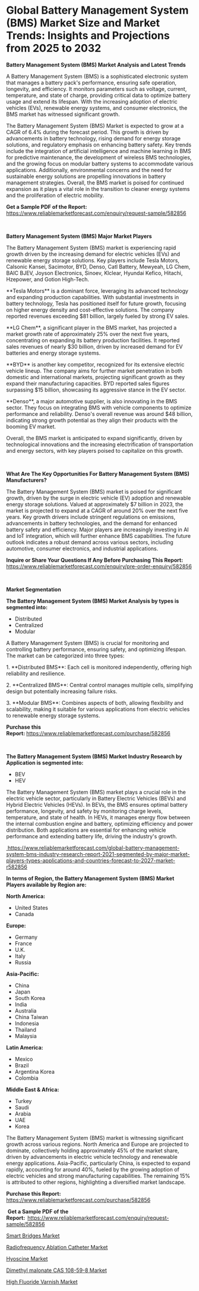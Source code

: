 <p><h1>Global Battery Management System (BMS) Market Size and Market Trends: Insights and Projections from 2025 to 2032</h1></p><p><strong>Battery Management System (BMS) Market Analysis and Latest Trends</strong></p>
<p><p>A Battery Management System (BMS) is a sophisticated electronic system that manages a battery pack's performance, ensuring safe operation, longevity, and efficiency. It monitors parameters such as voltage, current, temperature, and state of charge, providing critical data to optimize battery usage and extend its lifespan. With the increasing adoption of electric vehicles (EVs), renewable energy systems, and consumer electronics, the BMS market has witnessed significant growth.</p><p>The Battery Management System (BMS) Market is expected to grow at a CAGR of 6.4% during the forecast period. This growth is driven by advancements in battery technology, rising demand for energy storage solutions, and regulatory emphasis on enhancing battery safety. Key trends include the integration of artificial intelligence and machine learning in BMS for predictive maintenance, the development of wireless BMS technologies, and the growing focus on modular battery systems to accommodate various applications. Additionally, environmental concerns and the need for sustainable energy solutions are propelling innovations in battery management strategies. Overall, the BMS market is poised for continued expansion as it plays a vital role in the transition to cleaner energy systems and the proliferation of electric mobility.</p></p>
<p><strong>Get a Sample PDF of the Report:&nbsp;</strong> <a href="https://www.reliablemarketforecast.com/enquiry/request-sample/582856?utm_campaign=1140&utm_medium=2&utm_source=Github&utm_content=ia&utm_term=23032025&utm_id=battery-management-system-bms">https://www.reliablemarketforecast.com/enquiry/request-sample/582856</a></p>
<p>&nbsp;</p>
<p><strong>Battery Management System (BMS) Major Market Players</strong></p>
<p><p>The Battery Management System (BMS) market is experiencing rapid growth driven by the increasing demand for electric vehicles (EVs) and renewable energy storage solutions. Key players include Tesla Motors, Calsonic Kansei, Sacimotor, BYD, Denso, Catl Battery, Mewyeah, LG Chem, BAIC BJEV, Joyson Electronics, Sinoev, Klclear, Hyundai Kefico, Hitachi, Hzepower, and Gotion High-Tech.</p><p>**Tesla Motors** is a dominant force, leveraging its advanced technology and expanding production capabilities. With substantial investments in battery technology, Tesla has positioned itself for future growth, focusing on higher energy density and cost-effective solutions. The company reported revenues exceeding $81 billion, largely fueled by strong EV sales.</p><p>**LG Chem**, a significant player in the BMS market, has projected a market growth rate of approximately 25% over the next five years, concentrating on expanding its battery production facilities. It reported sales revenues of nearly $30 billion, driven by increased demand for EV batteries and energy storage systems.</p><p>**BYD** is another key competitor, recognized for its extensive electric vehicle lineup. The company aims for further market penetration in both domestic and international markets, projecting significant growth as they expand their manufacturing capacities. BYD reported sales figures surpassing $15 billion, showcasing its aggressive stance in the EV sector.</p><p>**Denso**, a major automotive supplier, is also innovating in the BMS sector. They focus on integrating BMS with vehicle components to optimize performance and reliability. Denso's overall revenue was around $48 billion, indicating strong growth potential as they align their products with the booming EV market.</p><p>Overall, the BMS market is anticipated to expand significantly, driven by technological innovations and the increasing electrification of transportation and energy sectors, with key players poised to capitalize on this growth.</p></p>
<p>&nbsp;</p>
<p><strong>What Are The Key Opportunities For Battery Management System (BMS) Manufacturers?</strong></p>
<p><p>The Battery Management System (BMS) market is poised for significant growth, driven by the surge in electric vehicle (EV) adoption and renewable energy storage solutions. Valued at approximately $7 billion in 2023, the market is projected to expand at a CAGR of around 20% over the next five years. Key growth drivers include stringent regulations on emissions, advancements in battery technologies, and the demand for enhanced battery safety and efficiency. Major players are increasingly investing in AI and IoT integration, which will further enhance BMS capabilities. The future outlook indicates a robust demand across various sectors, including automotive, consumer electronics, and industrial applications.</p></p>
<p><strong>Inquire or Share Your Questions If Any Before Purchasing This Report:</strong> <a href="https://www.reliablemarketforecast.com/enquiry/pre-order-enquiry/582856?utm_campaign=1140&utm_medium=2&utm_source=Github&utm_content=ia&utm_term=23032025&utm_id=battery-management-system-bms">https://www.reliablemarketforecast.com/enquiry/pre-order-enquiry/582856</a></p>
<p>&nbsp;</p>
<p><strong>Market Segmentation</strong></p>
<p><strong>The Battery Management System (BMS) Market Analysis by types is segmented into:</strong></p>
<p><ul><li>Distributed</li><li>Centralized</li><li>Modular</li></ul></p>
<p><p>A Battery Management System (BMS) is crucial for monitoring and controlling battery performance, ensuring safety, and optimizing lifespan. The market can be categorized into three types: </p><p>1. **Distributed BMS**: Each cell is monitored independently, offering high reliability and resilience. </p><p>2. **Centralized BMS**: Central control manages multiple cells, simplifying design but potentially increasing failure risks. </p><p>3. **Modular BMS**: Combines aspects of both, allowing flexibility and scalability, making it suitable for various applications from electric vehicles to renewable energy storage systems.</p></p>
<p><strong>Purchase this Report:&nbsp;</strong><a href="https://www.reliablemarketforecast.com/purchase/582856?utm_campaign=1140&utm_medium=2&utm_source=Github&utm_content=ia&utm_term=23032025&utm_id=battery-management-system-bms">https://www.reliablemarketforecast.com/purchase/582856</a></p>
<p>&nbsp;</p>
<p><strong>The Battery Management System (BMS) Market Industry Research by Application is segmented into:</strong></p>
<p><ul><li>BEV</li><li>HEV</li></ul></p>
<p><p>The Battery Management System (BMS) market plays a crucial role in the electric vehicle sector, particularly in Battery Electric Vehicles (BEVs) and Hybrid Electric Vehicles (HEVs). In BEVs, the BMS ensures optimal battery performance, longevity, and safety by monitoring charge levels, temperature, and state of health. In HEVs, it manages energy flow between the internal combustion engine and battery, optimizing efficiency and power distribution. Both applications are essential for enhancing vehicle performance and extending battery life, driving the industry's growth.</p></p>
<p><a href="https://www.reliablemarketforecast.com/global-battery-management-system-bms-industry-research-report-2021-segmented-by-major-market-players-types-applications-and-countries-forecast-to-2027-market-r582856?utm_campaign=1140&utm_medium=2&utm_source=Github&utm_content=ia&utm_term=23032025&utm_id=battery-management-system-bms">&nbsp;https://www.reliablemarketforecast.com/global-battery-management-system-bms-industry-research-report-2021-segmented-by-major-market-players-types-applications-and-countries-forecast-to-2027-market-r582856</a></p>
<p><strong>In terms of Region, the Battery Management System (BMS) Market Players available by Region are:</strong></p>
<p>
    <p> <strong> North America: </strong>
        <ul>
            <li>United States</li>
            <li>Canada</li>
        </ul>
        </p> 
    <p> <strong> Europe: </strong>
        <ul>
            <li>Germany</li>
            <li>France</li>
            <li>U.K.</li>
            <li>Italy</li>
            <li>Russia</li>
        </ul>
        </p> 
    <p> <strong> Asia-Pacific: </strong>
        <ul>
            <li>China</li>
            <li>Japan</li>
            <li>South Korea</li>
            <li>India</li>
            <li>Australia</li>
            <li>China Taiwan</li>
            <li>Indonesia</li>
            <li>Thailand</li>
            <li>Malaysia</li>
        </ul>
        </p> 
    <p> <strong> Latin America: </strong>
        <ul>
            <li>Mexico</li>
            <li>Brazil</li>
            <li>Argentina Korea</li>
            <li>Colombia</li>
        </ul>
        </p> 
    <p> <strong> Middle East & Africa: </strong>
        <ul>
            <li>Turkey</li>
            <li>Saudi</li>
            <li>Arabia</li>
            <li>UAE</li>
            <li>Korea</li>
        </ul>
    </p>
    </p>
<p><p>The Battery Management System (BMS) market is witnessing significant growth across various regions. North America and Europe are projected to dominate, collectively holding approximately 45% of the market share, driven by advancements in electric vehicle technology and renewable energy applications. Asia-Pacific, particularly China, is expected to expand rapidly, accounting for around 40%, fueled by the growing adoption of electric vehicles and strong manufacturing capabilities. The remaining 15% is attributed to other regions, highlighting a diversified market landscape.</p></p>
<p><strong>Purchase this Report: </strong><a href="https://www.reliablemarketforecast.com/purchase/582856?utm_campaign=1140&utm_medium=2&utm_source=Github&utm_content=ia&utm_term=23032025&utm_id=battery-management-system-bms">https://www.reliablemarketforecast.com/purchase/582856</a></p>
<p>&nbsp;<strong>Get a Sample PDF of the Report:&nbsp;&nbsp;</strong><a href="https://www.reliablemarketforecast.com/enquiry/request-sample/582856?utm_campaign=1140&utm_medium=2&utm_source=Github&utm_content=ia&utm_term=23032025&utm_id=battery-management-system-bms">https://www.reliablemarketforecast.com/enquiry/request-sample/582856</a></p>
<p><strong></strong></p>
<p><p><a href="https://github.com/asoauoldag3n/Market-Research-Report-List-1/blob/main/smart-bridges-market.md?utm_campaign=1140&utm_medium=2&utm_source=Github&utm_content=ia&utm_term=23032025&utm_id=battery-management-system-bms">Smart Bridges Market</a></p><p><a href="https://github.com/marcayaminig/Market-Research-Report-List-1/blob/main/radiofrequency-ablation-catheter-market.md?utm_campaign=1140&utm_medium=2&utm_source=Github&utm_content=ia&utm_term=23032025&utm_id=battery-management-system-bms">Radiofrequency Ablation Catheter Market</a></p><p><a href="https://github.com/phillpfantis/Market-Research-Report-List-1/blob/main/hyoscine-market.md?utm_campaign=1140&utm_medium=2&utm_source=Github&utm_content=ia&utm_term=23032025&utm_id=battery-management-system-bms">Hyoscine Market</a></p><p><a href="https://github.com/awwqamet/Market-Research-Report-List-1/blob/main/dimethyl-malonate-cas-108-59-8-market.md?utm_campaign=1140&utm_medium=2&utm_source=Github&utm_content=ia&utm_term=23032025&utm_id=battery-management-system-bms">Dimethyl malonate CAS 108-59-8 Market</a></p><p><a href="https://github.com/stuwinawisa/Market-Research-Report-List-1/blob/main/high-fluoride-varnish-market.md?utm_campaign=1140&utm_medium=2&utm_source=Github&utm_content=ia&utm_term=23032025&utm_id=battery-management-system-bms">High Fluoride Varnish Market</a></p></p>